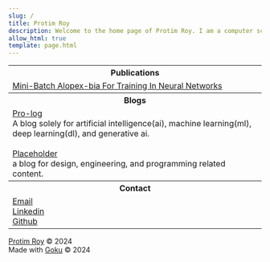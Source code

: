 ```yaml
---
slug: /
title: Protim Roy
description: Welcome to the home page of Protim Roy. I am a computer scientist / software developer with a MSc. My projects and content are documented in my blogs. 
allow_html: true
template: page.html
---
```


<table>
  <tr>
    <th>Publications</th>
    <!-- <th>November 2024</th> -->
  </tr>
  <tr>
    <td> <a href=https://atrium.lib.uoguelph.ca/items/7aba3ef1-a606-4717-84ef-67b39d1229fc>Mini-Batch Alopex-bia For Training In Neural Networks</a></td>
  </tr>
  
  <tr>
    <th>Blogs</th>
    <!-- <th>November 2024</th> -->
  </tr>
  <tr>
    <td> <a href=https://www.protimroy.com/pro-log>Pro-log</a> <br> A blog solely for artificial intelligence(ai), machine learning(ml), deep learning(dl), and generative ai.<br><br> <a href=https://www.protimroy.com/pro-log>Placeholder</a> <br> a blog for design, engineering, and programming related content.</td>
  </tr>

  <tr>
    <th>Contact</th>
    <!-- <th>November 2024</th> -->
  </tr>
  <tr>
    <td> <a href="mailto:mail@protimroy.com">Email</a><br><a href=https://www.linkedin.com/in/protimr>Linkedin</a><br><a href=https://www.github.com/protimroy>Github</a></td>
  </tr>
  
</table>


<a href=https://protimroy.com>Protim Roy</a> &copy; 2024<br>
Made with <a href=https://github.com/sea-grass/goku>Goku</a> &copy; 2024